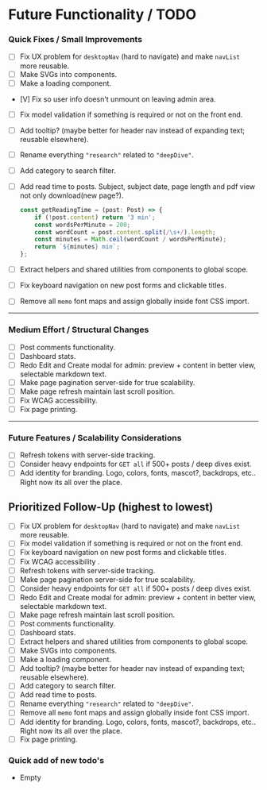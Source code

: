 # Future Functionality / TODO

### **Quick Fixes / Small Improvements**

* [ ] Fix UX problem for `desktopNav` (hard to navigate) and make `navList` more reusable.
* [ ] Make SVGs into components.
* [ ] Make a loading component.
* [V] Fix so user info doesn't unmount on leaving admin area.
* [ ] Fix model validation if something is required or not on the front end.
* [ ] Add tooltip? (maybe better for header nav instead of expanding text; reusable elsewhere).
* [ ] Rename everything `"research"` related to `"deepDive"`.
* [ ] Add category to search filter.
* [ ] Add read time to posts. Subject, subject date, page length and pdf view not only download(new page?).

  ```ts
  const getReadingTime = (post: Post) => {
      if (!post.content) return '3 min';
      const wordsPerMinute = 200;
      const wordCount = post.content.split(/\s+/).length;
      const minutes = Math.ceil(wordCount / wordsPerMinute);
      return `${minutes} min`;
  };
  ```
* [ ] Extract helpers and shared utilities from components to global scope.
* [ ] Fix keyboard navigation on new post forms and clickable titles.
* [ ] Remove all `memo` font maps and assign globally inside font CSS import.

---

### **Medium Effort / Structural Changes**

* [ ] Post comments functionality.
* [ ] Dashboard stats.
* [ ] Redo Edit and Create modal for admin: preview + content in better view, selectable markdown text.
* [ ] Make page pagination server-side for true scalability.
* [ ] Make page refresh maintain last scroll position.
* [ ] Fix WCAG accessibility.
* [ ] Fix page printing.

---

### **Future Features / Scalability Considerations**

* [ ] Refresh tokens with server-side tracking.
* [ ] Consider heavy endpoints for `GET all` if 500+ posts / deep dives exist.
* [ ] Add identity for branding. Logo, colors, fonts, mascot?, backdrops, etc.. Right now its all over the place.

## Prioritized Follow-Up (highest to lowest)

* [ ] Fix UX problem for `desktopNav` (hard to navigate) and make `navList` more reusable.
* [ ] Fix model validation if something is required or not on the front end.
* [ ] Fix keyboard navigation on new post forms and clickable titles.
* [ ] Fix WCAG accessibility .
* [ ] Refresh tokens with server-side tracking.
* [ ] Make page pagination server-side for true scalability.
* [ ] Consider heavy endpoints for `GET all` if 500+ posts / deep dives exist.
* [ ] Redo Edit and Create modal for admin: preview + content in better view, selectable markdown text.
* [ ] Make page refresh maintain last scroll position.
* [ ] Post comments functionality.
* [ ] Dashboard stats.
* [ ] Extract helpers and shared utilities from components to global scope.
* [ ] Make SVGs into components.
* [ ] Make a loading component.
* [ ] Add tooltip? (maybe better for header nav instead of expanding text; reusable elsewhere).
* [ ] Add category to search filter.
* [ ] Add read time to posts.
* [ ] Rename everything `"research"` related to `"deepDive"`.
* [ ] Remove all `memo` font maps and assign globally inside font CSS import.
* [ ] Add identity for branding. Logo, colors, fonts, mascot?, backdrops, etc.. Right now its all over the place.
* [ ] Fix page printing.

### Quick add of new todo's
* Empty
